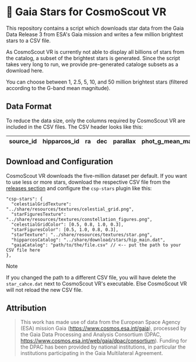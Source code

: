 # 🌟 Gaia Stars for CosmoScout VR

This repository contains a script which downloads star data from the Gaia Data Release 3 from ESA's Gaia mission and writes a few million brightest stars to a CSV file.

As CosmoScout VR is currently not able to display all billions of stars from the catalog, a subset of the brightest stars is generated.
Since the script takes very long to run, we provide pre-generated cataloge subsets as a download here.

You can choose between 1, 2.5, 5, 10, and 50 million brightest stars (filtered according to the G-band mean magnitude).

## Data Format

To reduce the data size, only the columns required by CosmoScout VR are included in the CSV files.
The CSV header looks like this:


source_id|hipparcos_id|ra|dec|parallax|phot_g_mean_mag|bp_rp
--|--|--|--|--|--|--

## Download and Configuration

CosmoScout VR downloads the five-million dataset per default.
If you want to use less or more stars, download the respective CSV file from the [releases section](https://github.com/cosmoscout/gaia-stars/releases) and configure the `csp-stars` plugin like this:

```json5
"csp-stars": {
  "celestialGridTexture": "../share/resources/textures/celestial_grid.png",
  "starFiguresTexture": "../share/resources/textures/constellation_figures.png",
  "celestialGridColor": [0.5, 0.8, 1.0, 0.3],
  "starFiguresColor": [0.5, 1.0, 0.8, 0.3],
  "starTexture": "../share/resources/textures/star.png",
  "hipparcosCatalog": "../share/download/stars/hip_main.dat",
  "gaiaCatalog": "path/to/the/file.csv" // <-- put the path to your CSV file here
},
```

> [!NOTE]
> If you changed the path to a different CSV file, you will have delete the `star_cahce.dat` next to CosmoScout VR's executable. Else CosmoScout VR will not reload the new CSV file.


## Attribution

> This work has made use of data from the European Space Agency (ESA) mission Gaia (https://www.cosmos.esa.int/gaia), processed by the Gaia Data Processing and Analysis Consortium (DPAC, https://www.cosmos.esa.int/web/gaia/dpac/consortium). Funding for the DPAC has been provided by national institutions, in particular the institutions participating in the Gaia Multilateral Agreement.
